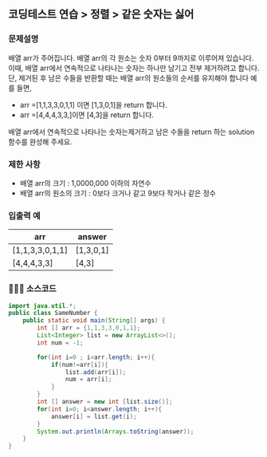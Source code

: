 ## 코딩테스트 연습 > 정렬 > 같은 숫자는 싫어

### 문제설명
배열 arr가 주어집니다. 배열 arr의 각 원소는 숫자 0부터 9까지로 이루어져 있습니다.
이때, 배열 arr에서 연속적으로 나타나는 숫자는 하나만 남기고 전부 제거하려고 합니다.
단, 제거된 후 남은 수들을 반환할 때는 배열 arr의 원소들의 순서를 유지해야 합니다
예를 들면,

- arr =[1,1,3,3,0,1,1] 이면 [1,3,0,1]을 return 합니다.
- arr =[4,4,4,3,3,]이면 [4,3]을 return 합니다.

배열 arr에서 연속적으로 나타나는 숫자는제거하고 남은 수들을 return 하는 solution 함수를 완성해 주세요.

### 제한 사항
- 배열 arr의 크기 : 1,0000,000 이하의 자연수
- 배열 arr의 원소의 크기 : 0보다 크거나 같고 9보다 작거나 같은 정수

### 입출력 예
| arr | answer |
| --- | --- |
| [1,1,3,3,0,1,1] | [1,3,0,1] |
| [4,4,4,3,3] | [4,3] |

### 🧑🏻‍💻 소스코드

```java
import java.util.*;
public class SameNumber {
    public static void main(String[] args) {
        int [] arr = {1,1,3,3,0,1,1};
        List<Integer> list = new ArrayList<>();
        int num = -1;

        for(int i=0 ; i<arr.length; i++){
            if(num!=arr[i]){
                list.add(arr[i]);
                num = arr[i];
            }
        }
        int [] answer = new int [list.size()];
        for(int i=0; i<answer.length; i++){
            answer[i] = list.get(i);
        }
        System.out.println(Arrays.toString(answer));
    }
}
```
